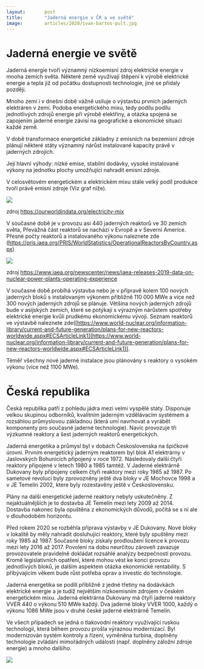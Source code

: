 ```yaml
---
layout:       post
title:        "Jaderná energie v ČR a ve světě"
image:        articles/2020/ivan-bartos-pult.jpg
---
```


# Jaderná energie ve světě

Jaderná energie tvoří významný nízkoemisní zdroj elektrické energie v mnoha zemích světa. Některé země využívají štěpení k výrobě elektrické energie a tepla již od počátku dostupnosti technologie, jiné se přidaly později.

Mnoho zemí i v dnešní době vážně usiluje o výstavbu prvních jaderných elektráren v zemi. Podoba energetického mixu, tedy podílu podílu jednotlivých zdrojů energie při výrobě elektřiny, a otázka spojená se zapojením jaderné energie závisí na geografické a ekonomické situaci každé země.

V době transformace energetické základny z emisních na bezemisní zdroje plánují některé státy významný nárůst instalované kapacity právě v jaderných zdrojích.

Její hlavní výhody: nízké emise, stabilní dodávky, vysoké instalované výkony na jednotku plochy umožňující nahradit emisní zdroje.

V celosvětovém energetickém a elektrickém mixu stále velký podíl produkce tvoří právě emisní zdroje (Viz graf níže).  

![](https://lh3.googleusercontent.com/eeEyehaVe_W9qSz6Ph30_qEER88W-DyA0qn9oHScsbbO4Gq_SsV3MmE-ENgNFy1gMnSLh1mqELJisOkzP5HzqPKtkMnVZMBoJmh9gnisZ8KmxVoMCU3uRT9nxqlB0Z5sf-03BszX)

zdroj https://ourworldindata.org/electricity-mix

  

V současné době je v provozu asi 440 jaderných reaktorů ve 30 zemích světa, Převážná část reaktorů se nachází v Evropě a v Severní Americe. Přesné počty reaktorů a instalovaného výkonu naleznete zde (https://pris.iaea.org/PRIS/WorldStatistics/OperationalReactorsByCountry.aspx)

![](https://lh5.googleusercontent.com/Rf4unG0nlNyDobiXfr3NTp0n6K0JJoKNtOIhrN9lBdfGUt_tWOy6GRU8midMmKtCo4HSVMQynBlvntEKiRTqNarDWj9VSQpkVcFdmt36zzLROt2ibUPPJfiEB5R8Pfv6HtBmH6-D)

zdroj https://www.iaea.org/newscenter/news/iaea-releases-2019-data-on-nuclear-power-plants-operating-experience

V současné době probíhá výstavba nebo je v přípravě kolem 100 nových jaderných bloků s instalovaným výkonem přibližně 110 000 MWe a více než 300 nových jaderných zdrojů se plánuje. Většina nových jaderných zdrojů bude v asijských zemích, které se potýkají s výrazným nárůstem spotřeby elektrické energie kvůli prudkému ekonomickému vývoji. Seznam reaktorů ve výstavbě naleznete zde([https://www.world-nuclear.org/information-library/current-and-future-generation/plans-for-new-reactors-worldwide.aspx#ECSArticleLink1](https://www.world-nuclear.org/information-library/current-and-future-generation/plans-for-new-reactors-worldwide.aspx#ECSArticleLink1)).

Téměř všechny nové jaderné instalace jsou plánovány s reaktory o vysokém výkonu (více než 1100 MWe).

# Česká republika

Česká republika patří z pohledu jádra mezi velmi vyspělé státy. Disponuje velkou skupinou odborníků, kvalitním jaderným vzdělávacím systémem a rozsáhlou průmyslovou základnou (která umí navrhovat a vyrábět komponenty pro současné jaderné technologie). Navíc provozuje tři výzkumné reaktory a šest jaderných reaktorů energetických.

Jaderná energetika a průmysl byl v dobách Československa na špičkové úrovni. Prvním energetický jaderným reaktorem byl blok A1 elektrárny v Jaslovských Bohunicích připojený v roce 1972. Následovaly další čtyři reaktory připojené v letech 1980 a 1985 tamtéž. V Jaderné elektrárně Dukovany byly připojeny celkem čtyři reaktory mezi roky 1985 až 1987. Po sametové revoluci byly zprovozněny ještě dva bloky v JE Mochovce 1998 a v JE Temelín 2002, ktere byly rozestavěny ještě v Československu.

Plány na další energetické jaderné reaktory nebyly uskutečněny. Z nejaktuálnějších je to dostavba JE Temelín mezi lety 2009 až 2014. Dostavba nakonec byla opuštěna z ekonomických důvodů, počítá se s ní ale v dlouhodobém horizontu.

Před rokem 2020 se rozběhla příprava výstavby v JE Dukovany. Nové bloky v lokalitě by měly nahradit dosluhující reaktory, které byly spuštěny mezi roky 1985 až 1987. Současné bloky získaly prodloužení licence k provozu mezi lety 2016 až 2017. Povolení na dobu neurčitou zároveň zavazuje provozovatele pravidelně dokládat rozsáhlé analýzy bezpečnosti provozu. Kromě legislativních opatření, které mohou vést ke konci provozu jednotlivých bloků, je dalším aspektem otázka ekonomické rentability. S přibývajícím věkem bude růst potřeba oprav a investic do technologie.

Jaderná energetika se podílí přibližně z jedné třetiny na dodávkách elektrické energie a je tudíž největším nízkoemisním zdrojem v českém energetickém mixu. Jaderná elektrárna Dukovany má čtyři jaderné reaktory VVER 440 o výkonu 510 MWe každý. Dva jaderné bloky VVER 1000, každý o výkonu 1086 MWe jsou v druhé české jaderné elektrárně Temelín.

Ve všech případech se jedná o tlakovodní reaktory využívající ruskou technologii, která během provozu prošla výraznou modernizací. Byl modernizován systém kontroly a řízení, vyměněna turbína, doplněny technologie zvládání mimořádných událostí (např. doplněny záložní zdroje energie) a mnoho dalšího.

![](https://lh3.googleusercontent.com/aPgqY3fLGkO8ZMo-V9YJQvAIjKB2YKh0mZPr9hdQp0LFyiO8PypcUED5puTN9iQF99g9ZeHz6pO7iwGaGDAXsAfDRVMpdgZkNgP8Yl3RjN-1k_JoPU6ztJxRqKFDIDh8kEkQvljE)